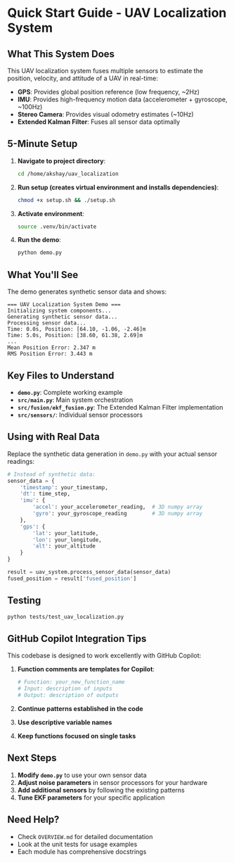 # Quick Start Guide - UAV Localization System

## What This System Does

This UAV localization system fuses multiple sensors to estimate the position, velocity, and attitude of a UAV in real-time:

- **GPS**: Provides global position reference (low frequency, ~2Hz)
- **IMU**: Provides high-frequency motion data (accelerometer + gyroscope, ~100Hz)  
- **Stereo Camera**: Provides visual odometry estimates (~10Hz)
- **Extended Kalman Filter**: Fuses all sensor data optimally

## 5-Minute Setup

1. **Navigate to project directory**:
   ```bash
   cd /home/akshay/uav_localization
   ```

2. **Run setup (creates virtual environment and installs dependencies)**:
   ```bash
   chmod +x setup.sh && ./setup.sh
   ```

3. **Activate environment**:
   ```bash
   source .venv/bin/activate
   ```

4. **Run the demo**:
   ```bash
   python demo.py
   ```

## What You'll See

The demo generates synthetic sensor data and shows:

```
=== UAV Localization System Demo ===
Initializing system components...
Generating synthetic sensor data...
Processing sensor data...
Time: 0.0s, Position: [64.10, -1.06, -2.46]m
Time: 5.0s, Position: [38.60, 61.38, 2.69]m
...
Mean Position Error: 2.347 m
RMS Position Error: 3.443 m
```

## Key Files to Understand

- **`demo.py`**: Complete working example
- **`src/main.py`**: Main system orchestration
- **`src/fusion/ekf_fusion.py`**: The Extended Kalman Filter implementation
- **`src/sensors/`**: Individual sensor processors

## Using with Real Data

Replace the synthetic data generation in `demo.py` with your actual sensor readings:

```python
# Instead of synthetic data:
sensor_data = {
    'timestamp': your_timestamp,
    'dt': time_step,
    'imu': {
        'accel': your_accelerometer_reading,  # 3D numpy array
        'gyro': your_gyroscope_reading        # 3D numpy array
    },
    'gps': {
        'lat': your_latitude,
        'lon': your_longitude, 
        'alt': your_altitude
    }
}

result = uav_system.process_sensor_data(sensor_data)
fused_position = result['fused_position']
```

## Testing

```bash
python tests/test_uav_localization.py
```

## GitHub Copilot Integration Tips

This codebase is designed to work excellently with GitHub Copilot:

1. **Function comments are templates for Copilot**:
   ```python
   # Function: your_new_function_name
   # Input: description of inputs
   # Output: description of outputs
   ```

2. **Continue patterns established in the code**
3. **Use descriptive variable names**
4. **Keep functions focused on single tasks**

## Next Steps

1. **Modify `demo.py`** to use your own sensor data
2. **Adjust noise parameters** in sensor processors for your hardware
3. **Add additional sensors** by following the existing patterns
4. **Tune EKF parameters** for your specific application

## Need Help?

- Check `OVERVIEW.md` for detailed documentation
- Look at the unit tests for usage examples
- Each module has comprehensive docstrings
